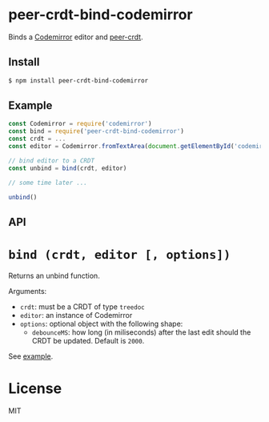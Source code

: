 # peer-crdt-bind-codemirror

Binds a [Codemirror](http://codemirror.net) editor and [peer-crdt](https://github.com/ipfs-shipyard/peer-crdt#readme).

## Install

```bash
$ npm install peer-crdt-bind-codemirror
```

## Example

```js
const Codemirror = require('codemirror')
const bind = require('peer-crdt-bind-codemirror')
const crdt = ...
const editor = Codemirror.fromTextArea(document.getElementById('codemirror'))

// bind editor to a CRDT
const unbind = bind(crdt, editor)

// some time later ...

unbind()
```

## API

# `bind (crdt, editor [, options])`

Returns an unbind function.

Arguments:

* `crdt`: must be a CRDT of type `treedoc`
* `editor`: an instance of Codemirror
* `options`: optional object with the following shape:
  * `debounceMS`: how long (in miliseconds) after the last edit should the CRDT be updated. Default is `2000`.

See [example](example/src/index.js).


# License

MIT
